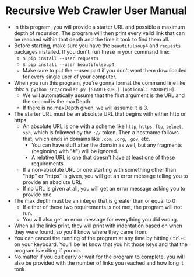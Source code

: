 # Recursive Web Crawler User Manual

* In this program, you will provide a starter URL and possible a maximum depth of recursion. The program will then print every valid link that can be reached within that depth and the time it took to find them all.
* Before starting, make sure you have the `beautifulsoup4` and `requests` packages installed. If you don't, run these in your command line:
  * `$ pip install --user requests`
  * `$ pip install --user beautifulsoup4`
  * Make sure to put the --user part if you don't want them downloaded for every single user of your computer.
* When you run this program, you're gonna format the command line like this: `$ python src/crawler.py [STARTERURL] [optional: MAXDEPTH]`.
  * We will automatically assume that the first argument is the URL and the second is the maxDepth.
  * If there is no maxDepth given, we will assume it is 3.
* The starter URL must be an absolute URL that begins with either http or https
  * An absolute URL is one with a scheme like `http`, `https`, `ftp`, `telnet`, `ssh`, which is followed by the `://` token. Then a hostname follows that, which ends in domains like `.com`, `.org`, `.gov`, etc.
    * You can have stuff after the domain as well, but any fragments (beginning with "#") will be ignored.
    * A relative URL is one that doesn't have at least one of these requirements.
  * If a non-absolute URL or one starting with something other than "http" or "https" is given, you will get an error message telling you to provide an absolute URL
  * If no URL is given at all, you will get an error message asking you to provide one
* The max depth must be an integer that is greater than or equal to 0
  * If either of these two requirements is not met, the program will not run.
  * You will also get an error message for everything you did wrong.
* When all the links print, they will print with indentation based on when they were found, so you'll know where they came from.
* You can cancel the running of the program at any time by hitting `Ctrl+C` on your keyboard. You'll be let know that you hit those keys and that the program is exiting if you do.
* No matter if you quit early or wait for the program to complete, you will also be provided with the number of links you reached and how long it took.
